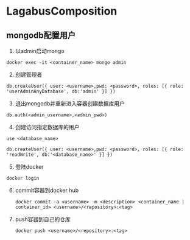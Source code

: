 # LagabusComposition

## mongodb配置用户

1.  以admin启动mongo
    
`docker exec -it <container_name> mongo admin`

2.  创建管理者

`db.createUser({ user: <username>,pwd: <password>, roles: [{ role: 'userAdminAnyDatabase', db:'admin' }] })`

3.  退出mongodb并重新进入容器创建数据库用户 

`db.auth(<admin_username>,<admin_pwd>)`

4.  创建访问指定数据库的用户

`use <database_name>`

`db.createUser({ user: <username>,pwd: <password>, roles: [{ role: 'readWrite', db:'<database_name>' }] })`

5.  登陆docker
   
   `docker login`

6.  commit容器到docker hub

    `docker commit -a <username> -m <description> <container_name | container_id> <username>/<repository>:<tag>`

7.  push容器到自己的仓库

    `docker push <username>/<repository>:<tag>`